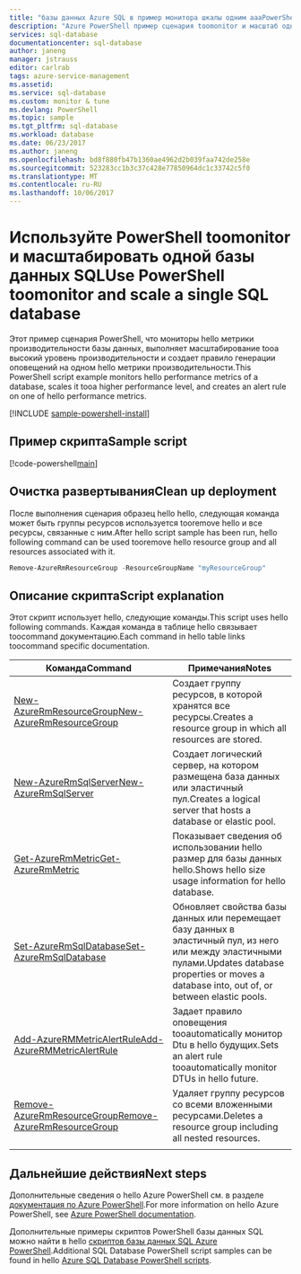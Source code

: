 ```yaml
---
title: "базы данных Azure SQL в пример монитора шкалы одним aaaPowerShell | Документы Microsoft"
description: "Azure PowerShell пример сценария toomonitor и масштаб одной базы данных Azure SQL"
services: sql-database
documentationcenter: sql-database
author: janeng
manager: jstrauss
editor: carlrab
tags: azure-service-management
ms.assetid: 
ms.service: sql-database
ms.custom: monitor & tune
ms.devlang: PowerShell
ms.topic: sample
ms.tgt_pltfrm: sql-database
ms.workload: database
ms.date: 06/23/2017
ms.author: janeng
ms.openlocfilehash: bd8f880fb47b1360ae4962d2b039faa742de258e
ms.sourcegitcommit: 523283cc1b3c37c428e77850964dc1c33742c5f0
ms.translationtype: MT
ms.contentlocale: ru-RU
ms.lasthandoff: 10/06/2017
---
```

# <a name="use-powershell-toomonitor-and-scale-a-single-sql-database"></a><span data-ttu-id="686a8-103">Используйте PowerShell toomonitor и масштабировать одной базы данных SQL</span><span class="sxs-lookup"><span data-stu-id="686a8-103">Use PowerShell toomonitor and scale a single SQL database</span></span>

<span data-ttu-id="686a8-104">Этот пример сценария PowerShell, что мониторы hello метрики производительности базы данных, выполняет масштабирование tooa высокий уровень производительности и создает правило генерации оповещений на одном hello метрики производительности.</span><span class="sxs-lookup"><span data-stu-id="686a8-104">This PowerShell script example monitors hello performance metrics of a database, scales it tooa higher performance level, and creates an alert rule on one of hello performance metrics.</span></span> 

[!INCLUDE [sample-powershell-install](../../../includes/sample-powershell-install-no-ssh.md)]

## <a name="sample-script"></a><span data-ttu-id="686a8-105">Пример скрипта</span><span class="sxs-lookup"><span data-stu-id="686a8-105">Sample script</span></span>

[!code-powershell[main](../../../powershell_scripts/sql-database/monitor-and-scale-database/monitor-and-scale-database.ps1?highlight=13-14 "Monitor and scale single SQL Database")]

## <a name="clean-up-deployment"></a><span data-ttu-id="686a8-106">Очистка развертывания</span><span class="sxs-lookup"><span data-stu-id="686a8-106">Clean up deployment</span></span>

<span data-ttu-id="686a8-107">После выполнения сценария образец hello hello, следующая команда может быть группы ресурсов используется tooremove hello и все ресурсы, связанные с ним.</span><span class="sxs-lookup"><span data-stu-id="686a8-107">After hello script sample has been run, hello following command can be used tooremove hello resource group and all resources associated with it.</span></span>

```powershell
Remove-AzureRmResourceGroup -ResourceGroupName "myResourceGroup"
```

## <a name="script-explanation"></a><span data-ttu-id="686a8-108">Описание скрипта</span><span class="sxs-lookup"><span data-stu-id="686a8-108">Script explanation</span></span>

<span data-ttu-id="686a8-109">Этот скрипт использует hello, следующие команды.</span><span class="sxs-lookup"><span data-stu-id="686a8-109">This script uses hello following commands.</span></span> <span data-ttu-id="686a8-110">Каждая команда в таблице hello связывает toocommand документацию.</span><span class="sxs-lookup"><span data-stu-id="686a8-110">Each command in hello table links toocommand specific documentation.</span></span>

| <span data-ttu-id="686a8-111">Команда</span><span class="sxs-lookup"><span data-stu-id="686a8-111">Command</span></span> | <span data-ttu-id="686a8-112">Примечания</span><span class="sxs-lookup"><span data-stu-id="686a8-112">Notes</span></span> |
|---|---|
 [<span data-ttu-id="686a8-113">New-AzureRmResourceGroup</span><span class="sxs-lookup"><span data-stu-id="686a8-113">New-AzureRmResourceGroup</span></span>](/powershell/module/azurerm.resources/new-azurermresourcegroup) | <span data-ttu-id="686a8-114">Создает группу ресурсов, в которой хранятся все ресурсы.</span><span class="sxs-lookup"><span data-stu-id="686a8-114">Creates a resource group in which all resources are stored.</span></span> |
| [<span data-ttu-id="686a8-115">New-AzureRmSqlServer</span><span class="sxs-lookup"><span data-stu-id="686a8-115">New-AzureRmSqlServer</span></span>](/powershell/module/azurerm.sql/new-azurermsqlserver) | <span data-ttu-id="686a8-116">Создает логический сервер, на котором размещена база данных или эластичный пул.</span><span class="sxs-lookup"><span data-stu-id="686a8-116">Creates a logical server that hosts a database or elastic pool.</span></span> |
| [<span data-ttu-id="686a8-117">Get-AzureRmMetric</span><span class="sxs-lookup"><span data-stu-id="686a8-117">Get-AzureRmMetric</span></span>](/powershell/module/azurerm.insights/get-azurermmetric) | <span data-ttu-id="686a8-118">Показывает сведения об использовании hello размер для базы данных hello.</span><span class="sxs-lookup"><span data-stu-id="686a8-118">Shows hello size usage information for hello database.</span></span>|
| [<span data-ttu-id="686a8-119">Set-AzureRmSqlDatabase</span><span class="sxs-lookup"><span data-stu-id="686a8-119">Set-AzureRmSqlDatabase</span></span>](/powershell/module/azurerm.sql/set-azurermsqldatabase) | <span data-ttu-id="686a8-120">Обновляет свойства базы данных или перемещает базу данных в эластичный пул, из него или между эластичными пулами.</span><span class="sxs-lookup"><span data-stu-id="686a8-120">Updates database properties or moves a database into, out of, or between elastic pools.</span></span> |
| [<span data-ttu-id="686a8-121">Add-AzureRMMetricAlertRule</span><span class="sxs-lookup"><span data-stu-id="686a8-121">Add-AzureRMMetricAlertRule</span></span>](/powershell/module/azurerm.insights/add-azurermmetricalertrule) | <span data-ttu-id="686a8-122">Задает правило оповещения tooautomatically монитор Dtu в hello будущих.</span><span class="sxs-lookup"><span data-stu-id="686a8-122">Sets an alert rule tooautomatically monitor DTUs in hello future.</span></span> |
| [<span data-ttu-id="686a8-123">Remove-AzureRmResourceGroup</span><span class="sxs-lookup"><span data-stu-id="686a8-123">Remove-AzureRmResourceGroup</span></span>](/powershell/module/azurerm.resources/remove-azurermresourcegroup) | <span data-ttu-id="686a8-124">Удаляет группу ресурсов со всеми вложенными ресурсами.</span><span class="sxs-lookup"><span data-stu-id="686a8-124">Deletes a resource group including all nested resources.</span></span> |
|||

## <a name="next-steps"></a><span data-ttu-id="686a8-125">Дальнейшие действия</span><span class="sxs-lookup"><span data-stu-id="686a8-125">Next steps</span></span>

<span data-ttu-id="686a8-126">Дополнительные сведения о hello Azure PowerShell см. в разделе [документация по Azure PowerShell](/powershell/azure/overview).</span><span class="sxs-lookup"><span data-stu-id="686a8-126">For more information on hello Azure PowerShell, see [Azure PowerShell documentation](/powershell/azure/overview).</span></span>

<span data-ttu-id="686a8-127">Дополнительные примеры скриптов PowerShell базы данных SQL можно найти в hello [скриптов базы данных SQL Azure PowerShell](../sql-database-powershell-samples.md).</span><span class="sxs-lookup"><span data-stu-id="686a8-127">Additional SQL Database PowerShell script samples can be found in hello [Azure SQL Database PowerShell scripts](../sql-database-powershell-samples.md).</span></span>
